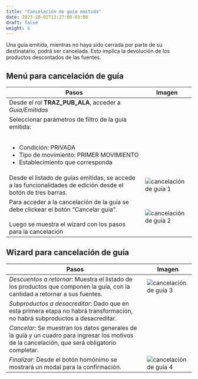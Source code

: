 ```yaml
---
title: "Cancelación de guía emitida"
date: 2023-10-02T12:27:00-03:00
draft: false
weight: 6
---
```


Una guía emitida, mientras no haya sido cerrada por parte de su destinatario, podrá ser cancelada. Esto implica la devolución de los productos descontados de las fuentes.

## Menú para cancelación de guía

| Pasos                                                                                                                                                                                    | Imagen                                                    |
| ---------------------------------------------------------------------------------------------------------------------------------------------------------------------------------------- | --------------------------------------------------------- |
| Desde el rol **TRAZ_PUB_ALA**, acceder a _Guia/Emitidas_                                                                                                                                 |                                                           |
| Seleccionar parámetros de filtro de la guía emitida:<br/><br/><ul><li>Condición: PRIVADA</li><li>Tipo de movimiento: PRIMER MOVIMIENTO</li><li>Establecimiento que corresponda</li></ul> |                                                           |
| Desde el listado de guías emitidas, se accede a las funcionalidades de edición desde el botón de tres barras.                                                                            | ![cancelación de guía 1](../images/cancelacion-guia1.png) |
| Para acceder a la cancelación de la guía se debe clickear el botón “Cancelar guía”.<br/><br/>Luego se muestra el wizard con los pasos para la cancelación                                | ![cancelación de guía 2](../images/cancelacion-guia2.png) |

## Wizard para cancelación de guía

| Pasos                                                                                                                                           | Imagen                                                    |
| ----------------------------------------------------------------------------------------------------------------------------------------------- | --------------------------------------------------------- |
| _Descuentos a retornar_: Muestra el listado de los productos que componen la guía, con la cantidad a retornar a sus fuentes.                    | ![cancelación de guía 3](../images/cancelacion-guia3.png) |
| _Subproductos a desacreditar_: Dado que en esta primera etapa no habrá transformación, no habrá subproductos a desacreditar.                    |                                                           |
| _Cancelar_: Se muestran los datos generales de la guía y un cuadro para ingresar los motivos de la cancelación, que será obligatorio completar. |                                                           |
| _Finalizar_: Desde el botón homónimo se mostrará un modal para la confirmación.                                                                 | ![cancelación de guía 4](../images/cancelacion-guia4.png) |

